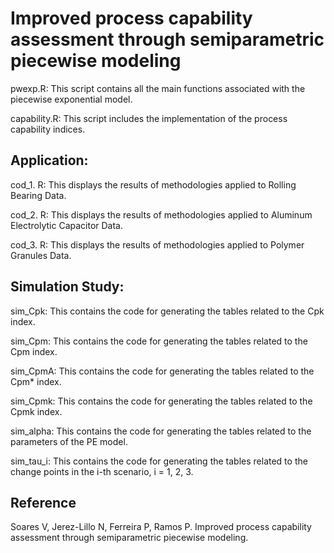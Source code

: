 # Improved process capability assessment through semiparametric piecewise modeling

pwexp.R: This script contains all the main functions associated with the piecewise exponential model.

capability.R: This script includes the implementation of the process capability indices.

## Application:

cod_1. R: This displays the results of methodologies applied to Rolling Bearing Data.

cod_2. R: This displays the results of methodologies applied to Aluminum Electrolytic Capacitor Data.

cod_3. R: This displays the results of methodologies applied to Polymer Granules Data.

## Simulation Study:

sim_Cpk: This contains the code for generating the tables related to the Cpk index.

sim_Cpm: This contains the code for generating the tables related to the Cpm index.

sim_CpmA: This contains the code for generating the tables related to the Cpm* index.

sim_Cpmk: This contains the code for generating the tables related to the Cpmk index.

sim_alpha: This contains the code for generating the tables related to the parameters of the PE model.

sim_tau_i: This contains the code for generating the tables related to the change points in the i-th scenario, i = 1, 2, 3.

## Reference
Soares V, Jerez-Lillo N, Ferreira P, Ramos P. Improved process capability assessment through semiparametric piecewise modeling.
